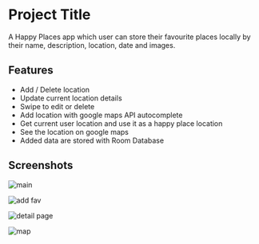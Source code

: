 
# Project Title

A Happy Places app which user can store their favourite places locally by their name, description, location, date and images.



## Features

- Add / Delete location
- Update current location details
- Swipe to edit or delete
- Add location with google maps API autocomplete
- Get current user location and use it as a happy place location
- See the location on google maps
- Added data are stored with Room Database

## Screenshots

![main](https://user-images.githubusercontent.com/101017069/202225041-75b1c0c1-cf3b-400b-a044-ae698e85a026.PNG)

![add fav](https://user-images.githubusercontent.com/101017069/202225251-b95f7212-bc8e-4807-bd4d-cb604eb1afbd.PNG)

![detail page](https://user-images.githubusercontent.com/101017069/202225412-d08af48a-10fd-4417-baf5-1a39671c7931.PNG)

![map](https://user-images.githubusercontent.com/101017069/202225517-d000c321-c603-40f8-8fee-cf7fb6f8a619.PNG)
